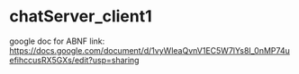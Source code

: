 # chatServer_client1

google doc for ABNF
link: https://docs.google.com/document/d/1vyWleaQvnV1EC5W7lYs8I_0nMP74uefihccusRX5GXs/edit?usp=sharing
